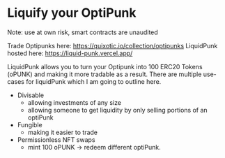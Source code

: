 # Liquify your OptiPunk
Note: use at own risk, smart contracts are unaudited 

Trade Optipunks here: https://quixotic.io/collection/optipunks
LiquidPunk hosted here: https://liquid-punk.vercel.app/

LiquidPunk allows you to turn your Optipunk into 100 ERC20 Tokens (oPUNK) and making it more tradable as a result. There are multiple use-cases for liquidPunk which I am going to outline here.
- Divisable
    - allowing investments of any size
    - allowing someone to get liquidity by only selling portions of an optiPunk
- Fungible 
    - making it easier to trade
- Permissionless NFT swaps 
    - mint 100 oPUNK -> redeem different optiPunk.